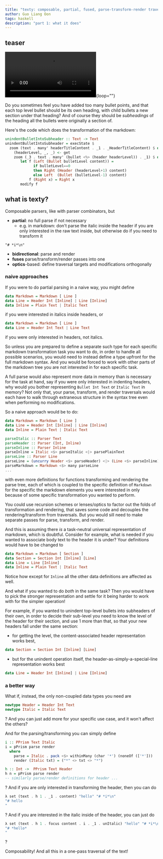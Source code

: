 ```yaml
---
title: "texty: composable, partial, fused, parse-transform-render traversals"
author: Guo Liang Oon
tags: haskell
description: "part 1: what it does"
---
```


## teaser
![](https://media.giphy.com/media/B5KgFe6s0rGUjSkMtL/giphy.mp4){loop=""}

Do you sometimes feel you have added too many bullet points, and that each top level bullet should be its own heading, with child bullets a new section under that heading? And of course they should be *subheadings* of the heading all the bullets were originally a section of.

Here's the code which does the transformation of the markdown:
```haskell
unindentBulletIntoSubheader :: Text -> Text
unindentBulletIntoSubheader = execState $
  zoom (text . many' headerTitleContent . _1 . _HeaderTitleContent) $ do
    (headerLevel, _, _) <- get
    zoom (_3 . text . many' (bullet <%> (header headerLevel)) . _1) $ do
       let f (Left (Bullet bulletLevel content)) =
             if bulletLevel==0
             then Right (Header (headerLevel+1) content)
             else Left  (Bullet (bulletLevel-1) content)
           f (Right x) = Right x
       modify f
```
## what is texty?
Composable parsers, like with parser combinators, but

- **partial**: no full parse if not necessary
	- e.g. in markdown: don't parse the italic inside the header if you are only interested in the raw text inside, but otherwise do if you need to transform it
```
"# *i*\n"
```

- **bidirectional**: parse and render
- **fuses** parse/transform/render passes into one
- **optics**-based: define traversal targets and modifications orthogonally

### naive approaches
If you were to do partial parsing in a naive way, you might define
```haskell
data Markdown = Markdown [ Line ]
data Line = Header Int [Inline] | Line [Inline]
data Inline = Plain Text | Italic Text
```
if you were interested in italics inside headers, or
```haskell
data Markdown = Markdown [ Line ]
data Line = Header Int Text | Line Text
```
if you were only interested in headers, not italics.

So unless you are prepared to define a separate such type for each specific markdown transformation task you want to do, in order to handle all possible scenarios, you would need to instead define a type upfront for the full markdown syntax. And you would be forced to work with other parts of the markdown tree you are not interested in for each specific task.

A full parse would also represent more data in memory than is necessary for the task at hand, say if you were only interested in indenting headers, why would you bother representing `Bullet Int Text` or `Italic Text` in memory?
Not only that, your parse, transform, and render traversals would each have to walk through extraneous structure in the syntax tree even when performing no modifications.

So a naive approach would be to do:
```haskell
data Markdown = Markdown [ Line ]
data Line = Header Int [Inline] | Line [Inline]
data Inline = Plain Text | Italic Text

parseItalic :: Parser Text
parseHeader :: Parser (Int, Inline)
parseInline :: Parser Inline
parseInline = Italic <$> parseItalic <|> parsePlainText
parseLine :: Parser Line
parseLine = (uncurry Header <$> parseHeader) <|> (Line <$> parseInline)
parseMarkdown = Markdown <$> many parseLine
...
```
with even more definitions for functions transforming and rendering the parse tree, each of which is coupled to the specific definition of `Markdown` for the specific the markdown elements you were interested in only because of some specific transformation you wanted to perform.

You could use recursion schemes or lenses/optics to factor out the folds of transformation and rendering, that saves some code and decouples the rendering/transform from traversals. But you would sill need to make separate passes for parse, transform, and render.

And this is assuming there *is* a task-neutral universal representation of markdown, which is doubtful. Consider for example, what is needed if you wanted to associate body text to the header it is under? Your definitions would have to be changed to
```haskell
data Markdown = Markdown [ Section ]
data Section = Section Int [Inline] [Line]
data Line = Line [Inline]
data Inline = Plain Text | Italic Text
```
Notice how except for `Inline` all the other data definitions are affected as well.

And what if you wanted to do *both* in the same task? Then you would have to pick the stronger representation and settle for it being harder to work with for the simpler operation! 

For example, if you wanted to unindent top-level bullets into subheaders of their own, in order to decide their sub-level you need to know the level of the header for their section, and use 1 more than that, so that your new headers fall under the same section: 

- for getting the level, the content-associated header representation works best, 
```haskell
data Section = Section Int [Inline] [Line]
```
- but for the unindent operation itself, the header-as-simply-a-special-line representation works best
```haskell
data Line = Header Int [Inline] | Line [Inline]
```
### a better way
What if, instead, the only non-coupled data types you need are
```haskell
newtype Header = Header Int Text
newtype Italic = Italic Text
```
? And you can just add more for your specific use case, and it won't affect the others?

And for the parsing/transforming you can simply define
```haskell
i :: PPrism Text Italic
i = pPrism parse render
  where
    parse = Italic . pack <$> withinMany (char '*') (noneOf (['*']))
    render (Italic txt) = ("*" <> txt <> "*")

h :: Int ->  PPrism Text Header
h n = pPrism parse render
-- similarly parse/render definitions for header ...
```
? And if you are only interested in transforming the header, then you can do
```haskell
λ set (text . h 1 . _1 . content) "hello" "# *i*\n"
"# hello
"
```
? And if you are interested in the italic inside of the header,  you can just do
```haskell
λ set (text . h 1 . focus content . i . _1 . unItalic) "hello" "# *i*\n"
"# *hello*
"
```
?

Composability! And all this in a one-pass traversal of the text!
